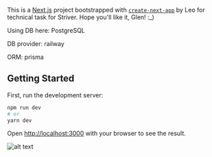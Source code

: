 This is a [Next.js](https://nextjs.org/) project bootstrapped with [`create-next-app`](https://github.com/vercel/next.js/tree/canary/packages/create-next-app) by Leo for technical task for Striver. Hope you'll like it, Glen! :_)

Using DB here: PostgreSQL

DB provider: railway

ORM: prisma

## Getting Started

First, run the development server:

```bash
npm run dev
# or
yarn dev
```

Open [http://localhost:3000](http://localhost:3000) with your browser to see the result.

![alt text](https://cdn.discordapp.com/attachments/922110315905298513/1101545328815128707/Screenshot_2023-04-29_at_2.27.44_am.png)